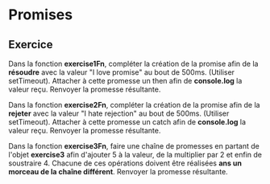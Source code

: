 <!-- .slide: class="exercice"-->

# Promises

## Exercice

Dans la fonction **exercise1Fn**, compléter la création de la promise afin de la **résoudre** avec la valeur "I love promise" au bout de 500ms. (Utiliser setTimeout). Attacher à cette promesse un then afin de **console.log** la valeur reçu. Renvoyer la promesse résultante.

Dans la fonction **exercise2Fn**, compléter la création de la promise afin de la **rejeter** avec la valeur "I hate rejection" au bout de 500ms. (Utiliser setTimeout). Attacher à cette promesse un catch afin de **console.log** la valeur reçu. Renvoyer la promesse résultante.

Dans la fonction **exercise3Fn**, faire une chaîne de promesses en partant de l'objet **exercise3** afin d'ajouter 5 à la valeur, de la multiplier par 2 et enfin de soustraire 4. Chacune de ces opérations doivent être réalisées **ans un morceau de la chaîne différent**. Renvoyer la promesse résultante.
